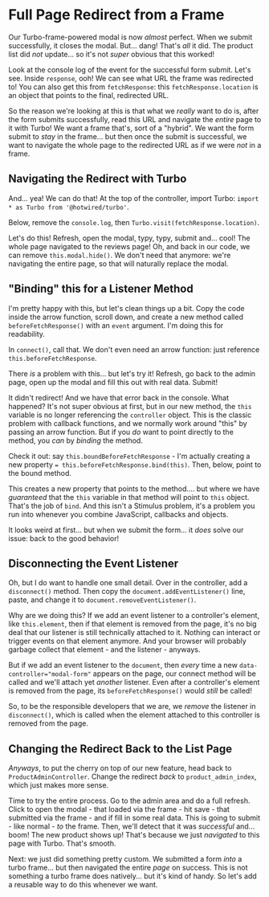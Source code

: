 # Full Page Redirect from a Frame

Our Turbo-frame-powered modal is now *almost* perfect. When we submit successfully,
it closes the modal. But... dang! That's *all* it did. The product list did *not*
update... so it's not *super* obvious that this worked!

Look at the console log of the event for the successful form submit. Let's see.
Inside `response`, ooh! We can see what URL the frame was redirected to! You
can also get this from `fetchResponse`: this `fetchResponse.location` is an object
that points to the final, redirected URL.

So the reason we're looking at this is that what we *really* want to do is, after
the form submits successfully, read this URL and navigate the *entire* page to
it with Turbo! We want a frame that's, sort of a "hybrid". We want the form submit
to *stay* in the frame... but then once the submit is successful, we want to navigate
the whole page to the redirected URL as if we were *not* in a frame.

## Navigating the Redirect with Turbo

And... yea! We can do that! At the top of the controller, import Turbo:
`import * as Turbo from '@hotwired/turbo'`.

Below, remove the `console.log`, then `Turbo.visit(fetchResponse.location)`.

Let's do this! Refresh, open the modal, typy, typy, submit and... cool! The whole
page navigated to the reviews page! Oh, and back in our code, we can remove
`this.modal.hide()`. We don't need that anymore: we're navigating the entire
page, so that will naturally replace the modal.

## "Binding" this for a Listener Method

I'm pretty happy with this, but let's clean things up a bit. Copy the code inside
the arrow function, scroll down, and create a new method called
`beforeFetchResponse()` with an `event` argument. I'm doing this for readability.

In `connect()`, call that. We don't even need an arrow function: just reference
`this.beforeFetchResponse`.

There *is* a problem with this... but let's try it! Refresh, go back to the admin
page, open up the modal and fill this out with real data. Submit!

It didn't redirect! And we have that error back in the console. What happened?
It's not super obvious at first, but in our new method, the `this` variable is
no longer referencing the `controller` object. This is the classic problem with
callback functions, and we normally work around "this" by passing an arrow function.
But if you *do* want to point directly to the method, you *can* by *binding* the
method.

Check it out: say `this.boundBeforeFetchResponse` - I'm actually creating a new
property `= this.beforeFetchResponse.bind(this)`. Then, below, point to the
bound method.

This creates a new property that points to the method.... but where we have
*guaranteed* that the `this` variable in that method will point to `this` object.
That's the job of `bind`. And this isn't a Stimulus problem, it's a problem you
run into whenever you combine JavaScript, callbacks and objects.

It looks weird at first... but when we submit the form... it *does* solve our issue:
back to the good behavior!

## Disconnecting the Event Listener

Oh, but I do want to handle one small detail. Over in the controller, add a
`disconnect()` method. Then copy the `document.addEventListener()` line, paste,
and change it to `document.removeEventListener()`.

Why are we doing this? If we add an event listener to a controller's element, like
`this.element`, then if that element is removed from the page, it's no big deal
that our listener is still technically attached to it. Nothing can interact or
trigger events on that element anymore. And your browser will probably garbage
collect that element - and the listener - anyways.

But if we add an event listener to the `document`, then *every* time a new
`data-controller="modal-form"` appears on the page, our connect method will be
called and we'll attach yet *another* listener. Even after a controller's element
is removed from the page, its `beforeFetchResponse()` would *still* be called!

So, to be the responsible developers that we are, we *remove* the listener in
`disconnect()`, which is called when the element attached to this controller is
removed from the page.

## Changing the Redirect Back to the List Page

*Anyways*, to put the cherry on top of our new feature, head back to
`ProductAdminController`. Change the redirect *back* to
`product_admin_index`, which just makes more sense.

Time to try the entire process. Go to the admin area and do a full refresh. Click
to open the modal - that loaded via the frame - hit save - that submitted via the
frame - and if fill in some real data. This is going to submit - like normal -
*to* the frame. Then, we'll detect that it was *successful* and... boom! The new
product shows up! That's because we just *navigated* to this page with
Turbo. That's smooth.

Next: we just did something pretty custom. We submitted a form *into* a turbo
frame... but then navigated the entire *page* on success. This is not something
a turbo frame does natively... but it's kind of handy. So let's add a reusable
way to do this whenever we want.

